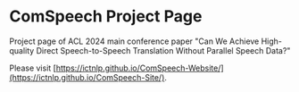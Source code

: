 # ComSpeech Project Page 

Project page of ACL 2024 main conference paper "Can We Achieve High-quality Direct Speech-to-Speech Translation Without Parallel Speech Data?"

Please visit [https://ictnlp.github.io/ComSpeech-Website/](https://ictnlp.github.io/ComSpeech-Site/).
